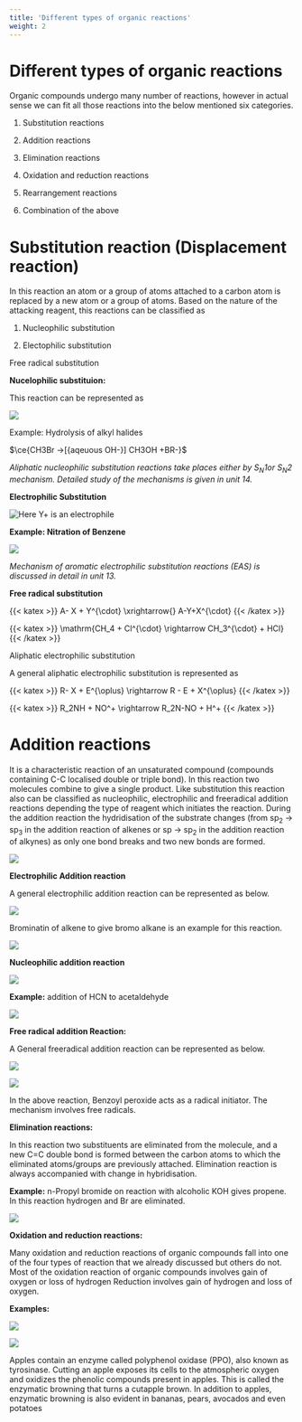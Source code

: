 ```yaml
---
title: 'Different types of organic reactions'
weight: 2
---
```


# Different types of organic reactions

Organic compounds undergo many number of reactions, however in actual sense we can fit all those reactions into the below mentioned six categories.

1. Substitution reactions

2. Addition reactions

3. Elimination reactions

4. Oxidation and reduction reactions

5. Rearrangement reactions

6. Combination of the above

# Substitution reaction (Displacement reaction)

In this reaction an atom or a group of atoms attached to a carbon atom is replaced by a new atom or a group of atoms. Based on the nature of the attacking reagent, this reactions can be classified as

1. Nucleophilic substitution

2. Electophilic substitution

 Free radical substitution

**Nucelophilic substituion:**

This reaction can be represented as

![](one.png) 



Example: Hydrolysis of alkyl halides


$\ce{CH3Br ->[{aqeuous OH-}] CH3OH +BR-}$

_Aliphatic nucleophilic substitution reactions take places either by S<sub>N</sub>1or S<sub>N</sub>2 mechanism. Detailed study of the mechanisms is given in unit 14._

**Electrophilic Substitution**

![Here Y+ is an electrophile](three.png)


**Example: Nitration of Benzene**

![](four.png)

_Mechanism of aromatic electrophilic substitution reactions (EAS) is discussed in detail in unit 13._

**Free radical substitution** 

{{< katex >}}
A- X + Y^{\cdot} \xrightarrow{} A-Y+X^{\cdot}
{{< /katex >}}


{{< katex >}}
\mathrm{CH_4 + Cl^{\cdot} \rightarrow CH_3^{\cdot} + HCl}
{{< /katex >}}



Aliphatic electrophilic substitution

A general aliphatic electrophilic substitution is represented as

{{< katex >}}
R- X + E^{\oplus} \rightarrow R - E + X^{\oplus}
{{< /katex >}}

{{< katex >}}
R_2NH + NO^+ \rightarrow R_2N-NO + H^+
{{< /katex >}}


# Addition reactions

It is a characteristic reaction of an unsaturated compound (compounds containing C-C localised double or triple bond). In this reaction two molecules combine to give a single product. Like substitution this reaction also can be classified as nucleophilic, electrophilic and freeradical addition reactions depending the type of reagent which initiates the reaction. During the addition reaction the hydridisation of the substrate changes (from sp<sub>2</sub> → sp<sub>3</sub> in the addition reaction of alkenes or sp → sp<sub>2</sub> in the addition reaction of alkynes) as only one bond breaks and two new bonds are formed.

![](five.png)


**Electrophilic Addition reaction**

A general electrophilic addition reaction can be represented as below.

![](six.png)

Brominatin of alkene to give bromo alkane is an example for this reaction.  

![](seven.png)

**Nucleophilic addition reaction**

![](eight.png)

**Example:** addition of HCN to acetaldehyde

![](nine.png)


**Free radical addition Reaction:**

A General freeradical addition reaction can be represented as below.

![](ten.png)

![](eleven.png)

In the above reaction, Benzoyl peroxide acts as a radical initiator. The mechanism involves free radicals.

**Elimination reactions:**

In this reaction two substituents are eliminated from the molecule, and a new C=C double bond is formed between the carbon atoms to which the eliminated atoms/groups are previously attached. Elimination reaction is always accompanied with change in hybridisation.

**Example:** n-Propyl bromide on reaction with alcoholic KOH gives propene. In this reaction hydrogen and Br are eliminated.

![](twelve.png)

**Oxidation and reduction reactions:**

Many oxidation and reduction reactions of organic compounds fall into one of the four types of reaction that we already discussed but others do not. Most of the oxidation reaction of organic compounds involves gain of oxygen or loss of hydrogen Reduction involves gain of hydrogen and loss of oxygen.

**Examples:**

![](thirteen.png)

![](fourteen.png)

Apples contain an enzyme called polyphenol oxidase (PPO), also known as tyrosinase. Cutting an apple exposes its cells to the atmospheric oxygen and oxidizes the phenolic compounds present in apples. This is called the enzymatic browning that turns a cutapple brown. In addition to apples, enzymatic browning is also evident in bananas, pears, avocados and even potatoes
